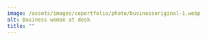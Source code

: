 ```yaml
---
image: /assets/images/ceportfolio/photo/businessoriginal-1.webp
alt: Business woman at desk
title: ""
---
```

